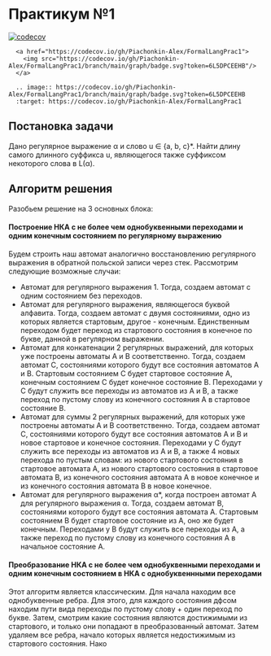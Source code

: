 # Практикум №1
[![codecov](https://codecov.io/gh/Piachonkin-Alex/FormalLangPrac1/branch/main/graph/badge.svg?token=6L5DPCEEHB)](https://codecov.io/gh/Piachonkin-Alex/FormalLangPrac1)

      <a href="https://codecov.io/gh/Piachonkin-Alex/FormalLangPrac1">
        <img src="https://codecov.io/gh/Piachonkin-Alex/FormalLangPrac1/branch/main/graph/badge.svg?token=6L5DPCEEHB"/>
      </a>
    
      .. image:: https://codecov.io/gh/Piachonkin-Alex/FormalLangPrac1/branch/main/graph/badge.svg?token=6L5DPCEEHB
      :target: https://codecov.io/gh/Piachonkin-Alex/FormalLangPrac1
    
## Постановка задачи
Дано регулярное выражение α и слово u ∈ {a, b, c}*. Найти длину самого длинного суффикса u, являющегося также суффиксом некоторого слова в L(α).

## Алгоритм решения
Разобьем решение на 3 основных блока:
#### Построение НКА с не более чем однобуквенными переходами и одним конечным состоянием по регулярному выражению
Будем строить наш автомат аналогично восстановлению регулярного выражения в обратной польской записи через стек. Рассмотрим следующие возможные случаи:
- Автомат для регулярного выражения 1. Тогда, создаем автомат с одним состоянием без переходов.
- Автомат для регулярного выражения, являющегося буквой алфавита. Тогда, создаем автомат с двумя состояниями, одно из которых является стартовым, другое - конечным. Единственным переходом будет переход из стартового состояния в конечное по букве, данной в регулярном выражении.
- Автомат для конкатенации 2 регулярных выражений, для которых уже построены автоматы A и B соответственно. Тогда, создаем автомат С, состояниями которого будут все состояния автоматов A и B. Стартовым состоянием C будет стартовое состояние A, конечным состоянием C будет конечное состояние B. Переходами у С будут служить все переходы из автоматов из A и B, а также переход по пустому слову из конечного состояния A в стартовое состояние B.
- Автомат для суммы 2 регулярных выражений, для которых уже построены автоматы A и B соответственно. Тогда, создаем автомат С, состояниями которого будут все состояния автоматов A и B и новое стартовое и конечное состояния. Переходами у С будут служить все переходы из автоматов из A и B, а также 4 новых перехода по пустым словам: из нового стартового состояния в стартовое автомата A, из нового стартового состояния в стартовое автомата B, из конечного состояния автомата A в новое конечное и из конечного состояния автомата B в новое конечное.
- Автомат для регулярного выражения α*, когда построен автомат A для регулярного выражения α. Тогда, создаем автомат B, состояниями которого будут все состояния автомата A. Стартовым состоянием B будет стартовое состояние из A, оно же будет конечным. Переходами у B будут служить все переходы из A, а также переход по пустому слову из конечного состояния A в начальное состояние A.
#### Преобразование НКА с не более чем однобуквенными переходами и одним конечным состоянием в НКА с однобуквеннными переходами
Этот алгоритм является классическим. Для начала находим все однобуквенные ребра. Для этого, для каждого состояния дфсом находим пути вида переходы по пустому слову + один переход по букве. Затем, смотрим какие состояния являются достижимыми из стартового, и только они попадают в преобразованный автомат. Затем удаляем все ребра, начало которых является недостижимым из стартового состояния. Нако
